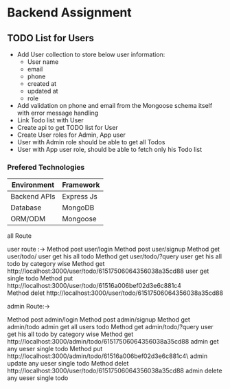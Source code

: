 # Backend Assignment

## TODO List for Users

- Add User collection to store below user information:
  - User name
  - email
  - phone
  - created at
  - updated at
  - role
- Add validation on phone and email from the Mongoose schema itself with error message handling
- Link Todo list with User
- Create api to get TODO list for User
- Create User roles for Admin, App user
- User with Admin role should be able to get all Todos
- User with App user role, should be able to fetch only his Todo list

### Prefered Technologies

| Environment  | Framework  |
| ------------ | ---------- |
| Backend APIs | Express Js |
| Database     | MongoDB    |
| ORM/ODM      | Mongoose   |

all Route

user route :->
Method post user/login
Method post user/signup
Method get user/todo/ user get his all todo
Method get user/todo/?query user get his all todo by category wise
Method get http://localhost:3000/user/todo/61517506064356038a35cd88 user get single todo
Method put http://localhost:3000/user/todo/61516a006bef02d3e6c881c4\
Method delet http://localhost:3000/user/todo/61517506064356038a35cd88

admin Route:->

Method post admin/login
Method post admin/signup
Method get admin/todo admin get all users todo
Method get admin/todo/?query user get his all todo by category wise
Method get http://localhost:3000/admin/todo/61517506064356038a35cd88 admin get any ueser single todo
Method put http://localhost:3000/admin/todo/61516a006bef02d3e6c881c4\ admin update any ueser single todo
Method delet http://localhost:3000/user/todo/61517506064356038a35cd88 admin delete any ueser single todo
